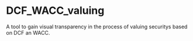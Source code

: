 # DCF_WACC_valuing
A tool to gain visual transparency in the process of valuing securitys based on DCF an WACC.
